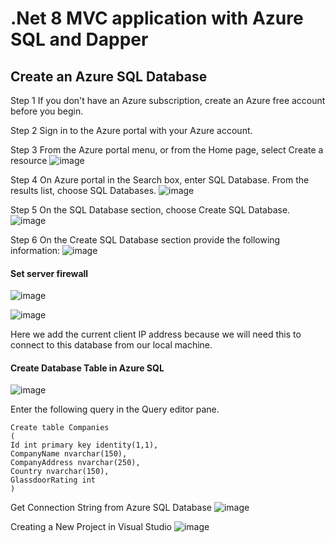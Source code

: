 # .Net 8 MVC application with Azure SQL and Dapper

## Create an Azure SQL Database

Step 1 If you don't have an Azure subscription, create an Azure free account before you begin.

Step 2 Sign in to the Azure portal with your Azure account.

Step 3 From the Azure portal menu, or from the Home page, select Create a resource
![image](https://github.com/user-attachments/assets/1f8c5120-fbb5-44c1-9130-9016b610f0b6)

Step 4 On Azure portal in the Search box, enter SQL Database. From the results list, choose SQL Databases.
![image](https://github.com/user-attachments/assets/f430430a-ad11-4a3c-8350-a37729de9471)

Step 5 On the SQL Database section, choose Create SQL Database.
![image](https://github.com/user-attachments/assets/0961910c-596e-4016-adc1-307965d544a5)

Step 6 On the Create SQL Database section provide the following information:
![image](https://github.com/user-attachments/assets/3d85d0b6-3be2-4733-9c8a-cce63c2cbaa7)

#### Set server firewall
![image](https://github.com/user-attachments/assets/25454096-0b11-4e15-8f59-a85bd38fdf41)

![image](https://github.com/user-attachments/assets/4f11eb35-f3a3-41d3-8c6b-5251ef8f9da5)

Here we add the current client IP address because we will need this to connect to this database from our local machine.

#### Create Database Table in Azure SQL
![image](https://github.com/user-attachments/assets/3baed0fd-7f9a-4ecf-9277-379277cc98e7)

Enter the following query in the Query editor pane.
```
Create table Companies
(
Id int primary key identity(1,1),
CompanyName nvarchar(150),
CompanyAddress nvarchar(250),
Country nvarchar(150),
GlassdoorRating int
)
```
Get Connection String from Azure SQL Database
![image](https://github.com/user-attachments/assets/a7207abc-3cb7-460d-a2c2-c8f2176e20fb)

Creating a New Project in Visual Studio
![image](https://github.com/user-attachments/assets/599e4296-c8d1-4ece-970b-5b7395e1e574)

